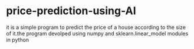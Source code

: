 # price-prediction-using-AI
it is a simple program to predict the price of a house according to the size of it.the program devolped using numpy and sklearn.linear_model modules in python
